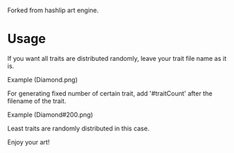 Forked from hashlip art engine.

# Usage

If you want all traits are distributed randomly, leave your trait file name as it is.

Example (Diamond.png)

For generating fixed number of certain trait, add '#traitCount' after the filename of the trait.

Example (Diamond#200.png)

Least traits are randomly distributed in this case.

Enjoy your art!
